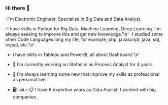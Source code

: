 ### Hi there 👋

-I'm Electronic Engineer, Specialize in Big Data and Data Analyst.

-I have skills in Python for Big Data, Machine Learning, Deep Learning. i'm always seeking to improve this and get new knowledge.'\n'
-I studied some other Code Languages long my life, for example, php, javascript, java, sql, mysql, etc.'\n'
- i have skills in Tableau and PowerBI, all about Dashboard.'\n'

- 🔭 I’m currently working on Stefanini as Process Analyst for 4 years.
- 🌱 I’m always learning some new that improve my skills as professional as personal live.
- 🖥️📉📊📈📋 I have 8 expertise years as Data Analist. I worked with big companies.


<!--
**ingvamartinez/ingvamartinez** is a ✨ _special_ ✨ repository because its `README.md` (this file) appears on your GitHub profile.

Here are some ideas to get you started:

- 🔭 I’m currently working on ...
- 🌱 I’m currently learning ...
- 👯 I’m looking to collaborate on ...
- 🤔 I’m looking for help with ...
- 💬 Ask me about ...
- 📫 How to reach me: ...
- 😄 Pronouns: ...
- ⚡ Fun fact: ...
-->
